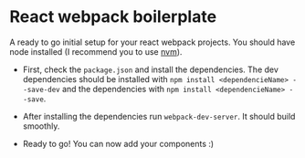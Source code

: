 # React webpack boilerplate
A ready to go initial setup for your react webpack projects. You should have node installed (I recommend you to use [nvm](https://github.com/creationix/nvm)).

- First, check the `package.json` and install the dependencies. The dev dependencies should be installed with `npm install <dependencieName> --save-dev` and the dependencies with `npm install <dependencieName> --save`.

- After installing the dependencies run `webpack-dev-server`. It should build smoothly.

- Ready to go! You can now add your components :)
